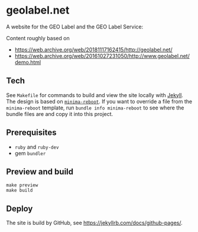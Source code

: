 # geolabel.net

A website for the GEO Label and the GEO Label Service: []()

Content roughly based on

- https://web.archive.org/web/20181117162415/http://geolabel.net/
- https://web.archive.org/web/20161027231050/http://www.geolabel.net/demo.html

## Tech

See `Makefile` for commands to build and view the site locally with [Jekyll](https://jekyllrb.com/).
The design is based on [`minima-reboot`](https://github.com/aterenin/minima-reboot).
If you want to override a file from the `minima-reboot` template, run `bundle info minima-reboot` to see where the bundle files are and copy it into this project.

## Prerequisites

- `ruby` and `ruby-dev`
- gem `bundler`

## Preview and build

```
make preview
make build
```

## Deploy

The site is build by GitHub, see https://jekyllrb.com/docs/github-pages/.

